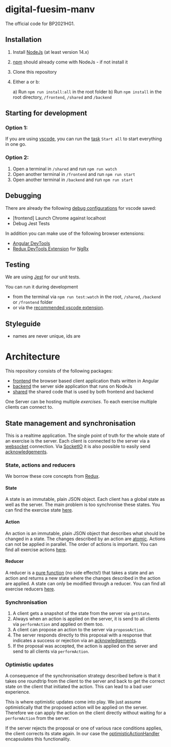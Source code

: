 # digital-fuesim-manv

The official code for BP2021HG1.

## Installation

1. Install [NodeJs](https://nodejs.org/) (at least version 14.x)
2. [npm](https://www.npmjs.com/) should already come with NodeJs - if not install it
3. Clone this repository
4. Either a or b:

    a) Run `npm run install:all` in the root folder
    b) Run `npm install` in the root directory, `/frontend`, `/shared` and `/backend`

## Starting for development

### Option 1:

If you are using [vscode](https://code.visualstudio.com/), you can run the [task](https://code.visualstudio.com/docs/editor/tasks) `Start all` to start everything in one go.

### Option 2:

1. Open a terminal in `/shared` and run `npm run watch`
2. Open another terminal in `/frontend` and run `npm run start`
3. Open another terminal in `/backend` and run `npm run start`

## Debugging

There are already the following [debug configurations](https://code.visualstudio.com/docs/editor/debugging) for vscode saved:

-   [frontend] Launch Chrome against localhost
-   Debug Jest Tests

In addition you can make use of the following browser extensions:

-   [Angular DevTools](https://chrome.google.com/webstore/detail/angular-devtools/ienfalfjdbdpebioblfackkekamfmbnh)
-   [Redux DevTools Extension](https://github.com/zalmoxisus/redux-devtools-extension/) for [NgRx](https://ngrx.io/guide/store-devtools)

## Testing

We are using [Jest](https://jestjs.io/) for our unit tests.

You can run it during development

-   from the terminal via `npm run test:watch` in the root, `/shared`, `/backend` or `/frontend` folder
-   or via the [recommended vscode extension](https://marketplace.visualstudio.com/items?itemName=Orta.vscode-jest).

## Styleguide

-   names are never unique, ids are

# Architecture

This repository consists of the following packages:

-   [frontend](./frontend) the browser based client application thats written in Angular
-   [backend](./backend) the server side application that runs on NodeJs
-   [shared](./shared) the shared code that is used by both frontend and backend

One Server can be hosting multiple _exercises_. To each exercise multiple clients can connect to.

## State management and synchronisation

This is a realtime application.
The single point of truth for the whole state of an exercise is the server.
Each client is connected to the server via a [websocket](https://developer.mozilla.org/en-US/docs/Web/API/WebSockets_API) connection.
Via [SocketIO](https://socket.io/docs) it is also possible to easily send [acknowledgements](https://socket.io/docs/v4/emitting-events/#acknowledgements).

### State, actions and reducers

We borrow these core concepts from [Redux](https://redux.js.org/).

#### State

A state is an immutable, plain JSON object. Each client has a global state as well as the server. The main problem is too synchronise these states.
You can find the exercise state [here](./shared/state.ts).

#### Action

An action is an immutable, plain JSON object that describes what should be changed in a state. The changes described by an action are [atomic](<https://en.wikipedia.org/wiki/Atomicity_(database_systems)>).
Actions can not be applied in parallel. The order of actions is important.
You can find all exercise actions [here](./shared/store/exercise.actions.ts).

#### Reducer

A reducer is a [pure function](https://en.wikipedia.org/wiki/Pure_function) (no side effects!) that takes a state and an action and returns a new state where the changes described in the action are applied.
A state can only be modified through a reducer.
You can find all exercise reducers [here](./shared/store/exercise.reducer.ts).

### Synchronisation

1. A client gets a snapshot of the state from the server via `getState`.
2. Always when an action is applied on the server, it is send to all clients via `performAction` and applied on them too.
3. A client can propose an action to the server via `proposeAction`.
4. The server responds directly to this proposal with a response that indicates a success or rejection via an [acknowledgements](https://socket.io/docs/v4/emitting-events/#acknowledgements).
5. If the proposal was accepted, the action is applied on the server and send to all clients via `performAction`.

### Optimistic updates

A consequence of the synchronisation strategy described before is that it takes one roundtrip from the client to the server and back to get the correct state on the client that initiated the action. This can lead to a bad user experience.

This is where optimistic updates come into play. We just assume optimistically that the proposed action will be applied on the server. Therefore we can apply the action on the client directly without waiting for a `performAction` from the server.

If the server rejects the proposal or one of various race conditions applies, the client corrects its state again.
In our case the [optimisticActionHandler](./frontend\src\app\core\optimistic-action-handler.ts) encapsulates this functionality.
